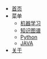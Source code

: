 <!-- _navbar.md -->
* [首页]()
* 菜单
  * [机器学习](/ML/ML.md)
  * [知识图谱](zh-cn/more-pages.md)
  * [Python](zh-cn/custom-navbar.md)
  * [JAVA](zh-cn/cover.md)
* [关于](/README.md)